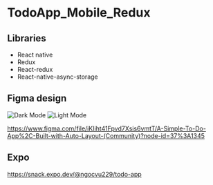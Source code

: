 # TodoApp_Mobile_Redux

## Libraries
- React native
- Redux
- React-redux
- React-native-async-storage

## Figma design
![Dark Mode](https://user-images.githubusercontent.com/60380217/138551918-ae00e2f9-f126-42dc-a2b5-366d7479a9ca.png) ![Light Mode](https://user-images.githubusercontent.com/60380217/138551967-a922955f-c547-4fe9-8c26-97a057c2b965.png)

https://www.figma.com/file/iKIiht41Fpvd7Xsis6vmtT/A-Simple-To-Do-App%2C-Built-with-Auto-Layout-(Community)?node-id=37%3A1345

## Expo 
https://snack.expo.dev/@ngocvu229/todo-app
